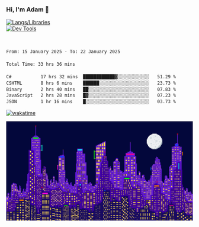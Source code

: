 ### Hi, I'm Adam 👋

[![Langs/Libraries](https://skillicons.dev/icons?i=cs,dotnet,js,css,html,sass,ts,jquery,bootstrap)](https://skillicons.dev)
<br/>
[![Dev Tools](https://skillicons.dev/icons?i=git,github,githubactions,visualstudio)](https://skillicons.dev)

<br/>

<!--START_SECTION:waka-->

```txt
From: 15 January 2025 - To: 22 January 2025

Total Time: 33 hrs 36 mins

C#           17 hrs 32 mins  ████████████▓░░░░░░░░░░░░   51.29 %
CSHTML       8 hrs 6 mins    ██████░░░░░░░░░░░░░░░░░░░   23.73 %
Binary       2 hrs 40 mins   ██░░░░░░░░░░░░░░░░░░░░░░░   07.83 %
JavaScript   2 hrs 28 mins   █▓░░░░░░░░░░░░░░░░░░░░░░░   07.23 %
JSON         1 hr 16 mins    █░░░░░░░░░░░░░░░░░░░░░░░░   03.73 %
```

<!--END_SECTION:waka-->

[![wakatime](https://wakatime.com/badge/user/2234bda2-efd3-47c5-8724-79108edfe9aa.svg)](https://wakatime.com/@2234bda2-efd3-47c5-8724-79108edfe9aa)

![Pixelated city at night](./media/city.gif)
